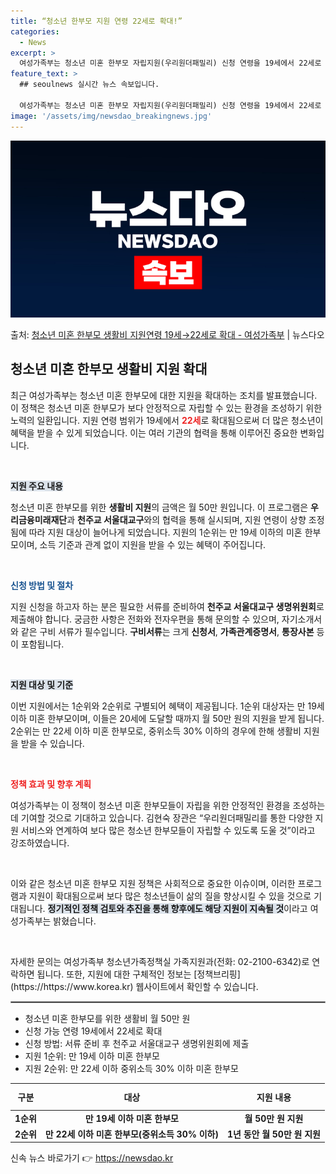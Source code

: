 ```yaml
---
title: “청소년 한부모 지원 연령 22세로 확대!”
categories:
  - News
excerpt: >
  여성가족부는 청소년 미혼 한부모 자립지원(우리원더패밀리) 신청 연령을 19세에서 22세로 확대한다고 4일 밝…
feature_text: >
  ## seoulnews 실시간 뉴스 속보입니다.

  여성가족부는 청소년 미혼 한부모 자립지원(우리원더패밀리) 신청 연령을 19세에서 22세로 확대한다고 4일 밝…
image: '/assets/img/newsdao_breakingnews.jpg'
---
```


![뉴스다오 속보](/assets/img/newsdao_breakingnews.jpg)

<p>출처: <a href="https://newsdao.kr/2717" rel="dofollow">청소년 미혼 한부모 생활비 지원연령 19세→22세로 확대 - 여성가족부</a> | 뉴스다오</p>

<h2 data-ke-size="size26">청소년 미혼 한부모 생활비 지원 확대</h2>

<p data-ke-size="size16">최근 여성가족부는 청소년 미혼 한부모에 대한 지원을 확대하는 조치를 발표했습니다. 이 정책은 청소년 미혼 한부모가 보다 안정적으로 자립할 수 있는 환경을 조성하기 위한 노력의 일환입니다. 지원 연령 범위가 19세에서 <b><span style="color: #ee2323;">22세</span></b>로 확대됨으로써 더 많은 청소년이 혜택을 받을 수 있게 되었습니다. 이는 여러 기관의 협력을 통해 이루어진 중요한 변화입니다.</p>

<p data-ke-size="size16">&nbsp;</p>

<b><span style="background-color: #21538527;">지원 주요 내용</span></b>
<p data-ke-size="size16">청소년 미혼 한부모를 위한 <b>생활비 지원</b>의 금액은 월 50만 원입니다. 이 프로그램은 <b>우리금융미래재단</b>과 <b>천주교 서울대교구</b>와의 협력을 통해 실시되며, 지원 연령이 상향 조정됨에 따라 지원 대상이 늘어나게 되었습니다. 지원의 1순위는 만 19세 이하의 미혼 한부모이며, 소득 기준과 관계 없이 지원을 받을 수 있는 혜택이 주어집니다.</p>

<p data-ke-size="size16">&nbsp;</p>

<b><span style="color: #1a5490;">신청 방법 및 절차</span></b>
<p data-ke-size="size16">지원 신청을 하고자 하는 분은 필요한 서류를 준비하여 <b>천주교 서울대교구 생명위원회</b>로 제출해야 합니다. 궁금한 사항은 전화와 전자우편을 통해 문의할 수 있으며, 자기소개서와 같은 구비 서류가 필수입니다. <b>구비서류</b>는 크게 <b>신청서</b>, <b>가족관계증명서</b>, <b>통장사본</b> 등이 포함됩니다.</p>

<p data-ke-size="size16">&nbsp;</p>

<b><span style="background-color: #21538527;">지원 대상 및 기준</span></b>
<p data-ke-size="size16">이번 지원에서는 1순위와 2순위로 구별되어 혜택이 제공됩니다. 1순위 대상자는 만 19세 이하 미혼 한부모이며, 이들은 20세에 도달할 때까지 월 50만 원의 지원을 받게 됩니다. 2순위는 만 22세 이하 미혼 한부모로, 중위소득 30% 이하의 경우에 한해 생활비 지원을 받을 수 있습니다.</p>

<p data-ke-size="size16">&nbsp;</p>

<b><span style="color: #ee2323;">정책 효과 및 향후 계획</span></b>
<p data-ke-size="size16">여성가족부는 이 정책이 청소년 미혼 한부모들이 자립을 위한 안정적인 환경을 조성하는 데 기여할 것으로 기대하고 있습니다. 김현숙 장관은 “우리원더패밀리를 통한 다양한 지원 서비스와 연계하여 보다 많은 청소년 한부모들이 자립할 수 있도록 도울 것”이라고 강조하였습니다.</p>

<p data-ke-size="size16">&nbsp;</p>

<p data-ke-size="size16">이와 같은 청소년 미혼 한부모 지원 정책은 사회적으로 중요한 이슈이며, 이러한 프로그램과 지원이 확대됨으로써 보다 많은 청소년들이 삶의 질을 향상시킬 수 있을 것으로 기대됩니다. <b><span style="background-color: #21538527;">정기적인 정책 검토와 추진을 통해 향후에도 해당 지원이 지속될 것</span></b>이라고 여성가족부는 밝혔습니다.</p>

<p data-ke-size="size16">&nbsp;</p>

<p data-ke-size="size16">자세한 문의는 여성가족부 청소년가족정책실 가족지원과(전화: 02-2100-6342)로 연락하면 됩니다. 또한, 지원에 대한 구체적인 정보는 [정책브리핑](https://https://www.korea.kr) 웹사이트에서 확인할 수 있습니다.</p>

<hr style="border: 1px solid #999;">

<ul>
  <li>청소년 미혼 한부모를 위한 생활비 월 50만 원</li>
  <li>신청 가능 연령 19세에서 22세로 확대</li>
  <li>신청 방법: 서류 준비 후 천주교 서울대교구 생명위원회에 제출</li>
  <li>지원 1순위: 만 19세 이하 미혼 한부모</li>
  <li>지원 2순위: 만 22세 이하 중위소득 30% 이하 미혼 한부모</li>
</ul>

<table>
  <thead>
    <tr>
      <th style="text-align: center; height: 35px;">구분</th>
      <th style="text-align: center; height: 35px;">대상</th>
      <th style="text-align: center; height: 35px;">지원 내용</th>
    </tr>
  </thead>
  <tbody>
    <tr>
      <td style="text-align: center; height: 17px;"><b>1순위</b></td>
      <td style="text-align: center; height: 17px;"><b>만 19세 이하 미혼 한부모</b></td>
      <td style="text-align: center; height: 17px;"><b>월 50만 원 지원</b></td>
    </tr>
    <tr>
      <td style="text-align: center; height: 17px;"><b>2순위</b></td>
      <td style="text-align: center; height: 17px;"><b>만 22세 이하 미혼 한부모(중위소득 30% 이하)</b></td>
      <td style="text-align: center; height: 17px;"><b>1년 동안 월 50만 원 지원</b></td>
    </tr>
  </tbody>
</table> 

신속 뉴스 바로가기 👉 <a href="https://newsdao.kr" rel="dofollow">https://newsdao.kr</a>


